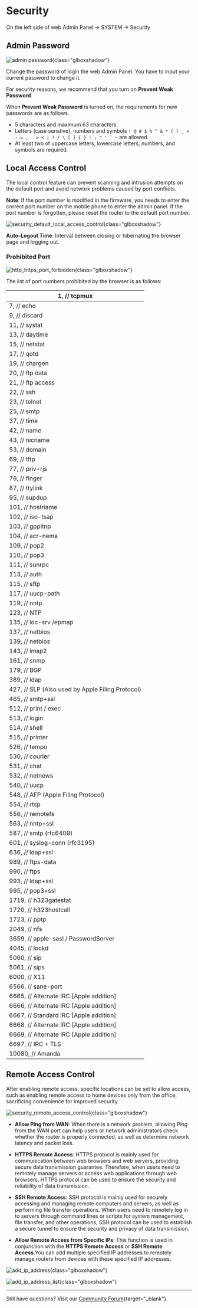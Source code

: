 # Security

On the left side of web Admin Panel -> SYSTEM -> Security

## Admin Password

![admin password](https://static.gl-inet.com/docs/router/en/4/interface_guide/security/admin_password.png){class="glboxshadow"}

Change the password of login the web Admin Panel. You have to input your current password to change it.

For security reasons, we recommend that you turn on **Prevent Weak Password**.

When **Prevent Weak Password** is turned on, the requirements for new passwords are as follows.

- 5 characters and maximum 63 characters.
- Letters (case senstive), numbers and symbols `` ! @ # $ % ^ & * ( ) _ + - = , . > < | ? / \ [ ] { } : ; " ' ` ~ `` are allowed.
- At least two of uppercase letters, lowercase letters, numbers, and symbols are required.

## Local Access Control

The local control feature can prevent scanning and intrusion attempts on the default port and avoid network problems caused by port conflicts.

**Note**: If the port number is modified in the firmware, you needs to enter the correct port number on the mobile phone to enter the admin panel. If the port number is forgotten, please reset the router to the default port number.

![security_default_local_access_control](https://static.gl-inet.com/docs/router/en/4/interface_guide/security/security_default_local_access_control.png){class="glboxshadow"}

**Auto-Logout Time**: Interval between closing or hibernating the browser page and logging out.

### Prohibited Port

![http_https_port_forbidden](https://static.gl-inet.com/docs/router/en/4/interface_guide/security/http_https_port_forbidden.png){class="glboxshadow"}

The list of port numbers prohibited by the browser is as follows:

| 1,      // tcpmux                                   |
| --------------------------------------------------- |
| 7,      // echo                                     |
| 9,      // discard                                  |
| 11,     // systat                                   |
| 13,     // daytime                                  |
| 15,     // netstat                                  |
| 17,     // qotd                                     |
| 19,     // chargen                                  |
| 20,     // ftp data                                 |
| 21,     // ftp access                               |
| 22,     // ssh                                      |
| 23,     // telnet                                   |
| 25,     // smtp                                     |
| 37,     // time                                     |
| 42,     // name                                     |
| 43,     // nicname                                  |
| 53,     // domain                                   |
| 69,     // tftp                                     |
| 77,     // priv-rjs                                 |
| 79,     // finger                                   |
| 87,     // ttylink                                  |
| 95,     // supdup                                   |
| 101,    // hostriame                                |
| 102,    // iso-tsap                                 |
| 103,    // gppitnp                                  |
| 104,    // acr-nema                                 |
| 109,    // pop2                                     |
| 110,    // pop3                                     |
| 111,    // sunrpc                                   |
| 113,    // auth                                     |
| 115,    // sftp                                     |
| 117,    // uucp-path                                |
| 119,    // nntp                                     |
| 123,    // NTP                                      |
| 135,    // loc-srv /epmap                           |
| 137,    // netbios                                  |
| 139,    // netbios                                  |
| 143,    // imap2                                    |
| 161,    // snmp                                     |
| 179,    // BGP                                      |
| 389,    // ldap                                     |
| 427,    // SLP (Also used by Apple Filing Protocol) |
| 465,    // smtp+ssl                                 |
| 512,    // print / exec                             |
| 513,    // login                                    |
| 514,    // shell                                    |
| 515,    // printer                                  |
| 526,    // tempo                                    |
| 530,    // courier                                  |
| 531,    // chat                                     |
| 532,    // netnews                                  |
| 540,    // uucp                                     |
| 548,    // AFP (Apple Filing Protocol)              |
| 554,    // rtsp                                     |
| 556,    // remotefs                                 |
| 563,    // nntp+ssl                                 |
| 587,    // smtp (rfc6409)                           |
| 601,    // syslog-conn (rfc3195)                    |
| 636,    // ldap+ssl                                 |
| 989,    // ftps-data                                |
| 990,    // ftps                                     |
| 993,    // ldap+ssl                                 |
| 995,    // pop3+ssl                                 |
| 1719,   // h323gatestat                             |
| 1720,   // h323hostcall                             |
| 1723,   // pptp                                     |
| 2049,   // nfs                                      |
| 3659,   // apple-sasl / PasswordServer              |
| 4045,   // lockd                                    |
| 5060,   // sip                                      |
| 5061,   // sips                                     |
| 6000,   // X11                                      |
| 6566,   // sane-port                                |
| 6665,   // Alternate IRC [Apple addition]           |
| 6666,   // Alternate IRC [Apple addition]           |
| 6667,   // Standard IRC [Apple addition]            |
| 6668,   // Alternate IRC [Apple addition]           |
| 6669,   // Alternate IRC [Apple addition]           |
| 6697,   // IRC + TLS                                |
| 10080,  // Amanda                                   |



## Remote Access Control

After enabling remote access, specific locations can be set to allow access, such as enabling remote access to home devices only from the office, sacrificing convenience for improved security.

![security_remote_access_control](https://static.gl-inet.com/docs/router/en/4/interface_guide/security/security_remote_access_control.png){class="glboxshadow"}

- **Allow Ping from WAN**: When there is a network problem, allowing Ping from the WAN port can help users or network administrators check whether the router is properly connected, as well as determine network latency and packet loss.

- **HTTPS Remote Access**: HTTPS protocol is mainly used for communication between web browsers and web servers, providing secure data transmission guarantee. Therefore, when users need to remotely manage servers or access web applications through web browsers, HTTPS protocol can be used to ensure the security and reliability of data transmission.

- **SSH Remote Access**: SSH protocol is mainly used for securely accessing and managing remote computers and servers, as well as performing file transfer operations. When users need to remotely log in to servers through command lines or scripts for system management, file transfer, and other operations, SSH protocol can be used to establish a secure tunnel to ensure the security and privacy of data transmission.

- **Allow Remote Access from Specific IPs**: This function is used in conjunction with the **HTTPS Remote Access** or **SSH Remote Access**.You can add multiple specified IP addresses to remotely manage routers from devices with these specified IP addresses.

![add_ip_address](https://static.gl-inet.com/docs/router/en/4/interface_guide/security/add_ip_address.png){class="glboxshadow"}

![add_ip_address_list](https://static.gl-inet.com/docs/router/en/4/interface_guide/security/add_ip_address_list.png){class="glboxshadow"}


---

Still have questions? Visit our [Community Forum](https://forum.gl-inet.com){target="_blank"}.